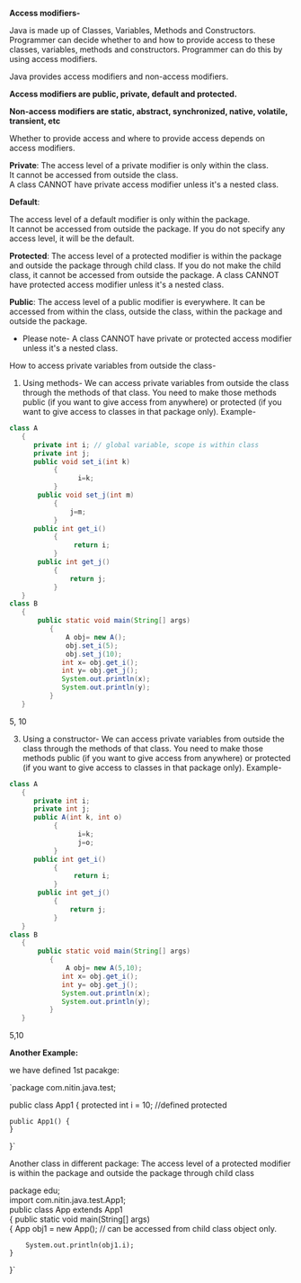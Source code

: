  **Access modifiers-**  
 
 Java is made up of Classes, Variables, Methods and Constructors. Programmer can decide whether to and how to provide access to these classes, variables, methods and constructors. 
 Programmer can do this by using access modifiers.
 
Java provides access modifiers and non-access modifiers.  

**Access modifiers are public, private, default and protected.**
 
**Non-access modifiers are static, abstract, synchronized, native, volatile, transient, etc**

Whether to provide access and where to provide access depends on access modifiers.  

**Private**: The access level of a private modifier is only within the class.  
It cannot be accessed from outside the class.  
A class CANNOT have private access modifier unless it's a nested class.  
 
 
**Default**:  

The access level of a default modifier is only within the package.  
It cannot be accessed from outside the package. If you do not specify any access level, it will be the default.  

**Protected**: The access level of a protected modifier is within the package and outside the package through child class. If you do not
make the child class, it cannot be accessed from outside the package. A class CANNOT have protected access modifier unless it's a nested
class.  


**Public**: The access level of a public modifier is everywhere. It can be accessed from within the class, outside the class, within the
package and outside the package.

* Please note- A class CANNOT have private or protected access modifier unless it's a nested class.
    
How to access private variables from outside the class-

1. Using methods- We can access private variables from outside the class through the methods of that class. You need to make those methods public (if you want to give access from anywhere) or protected (if you want to give access to classes in that package only).
Example-

```java
class A
   {
      private int i; // global variable, scope is within class
      private int j;
      public void set_i(int k)
           {
                 i=k;
           }
       public void set_j(int m)
           {
               j=m;
           }
      public int get_i()
           {
                return i;
           }
       public int get_j()
           {
               return j;
           }
   }
class B
   {
       public static void main(String[] args) 
          {
              A obj= new A();
              obj.set_i(5);
              obj.set_j(10);
             int x= obj.get_i();
             int y= obj.get_j();      
             System.out.println(x);
             System.out.println(y);
          }
   }
```

5, 10 
 
3. Using a constructor- We can access private variables from outside the class through the methods of that class. You need to make those
   methods public (if you want to give access from anywhere) or protected (if you want to give access to classes in that package only).
   Example-

```java
class A
   {
      private int i;
      private int j;
      public A(int k, int o)
           {
                 i=k;
                 j=o;
           }
      public int get_i()
           {
                return i;
           }
       public int get_j()
           {
               return j;
           }
   }
class B
   {
       public static void main(String[] args) 
          {
              A obj= new A(5,10);
             int x= obj.get_i();
             int y= obj.get_j();      
             System.out.println(x);
             System.out.println(y);
          }
   }
```
5,10 



**Another Example:**

we have defined 1st pacakge: 

`package com.nitin.java.test;

public class App1 { protected int i = 10; //defined protected

    public App1() {
    }
}`

Another class in different package:  The access level of a protected modifier is within the package and outside the package through child class
 
package edu;  
import com.nitin.java.test.App1;  
public class App extends App1  
{ public static void main(String[] args)  
{ App obj1 = new App();
// can be accessed from child class object only.

        System.out.println(obj1.i);
    }
}`